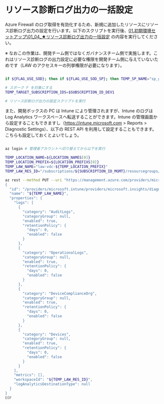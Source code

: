 # リソース診断ログ出力の一括設定

Azure Firewall のログ取得を有効化するため、新規に追加したリソースにリソース診断ログ出力の設定を行います。以下のスクリプトを実行後、[01.初期環境セットアップ\01_04_★リソース診断ログ出力の一括設定](/01.%E5%88%9D%E6%9C%9F%E7%92%B0%E5%A2%83%E3%82%BB%E3%83%83%E3%83%88%E3%82%A2%E3%83%83%E3%83%97/01_04_%E2%98%85%E3%83%AA%E3%82%BD%E3%83%BC%E3%82%B9%E8%A8%BA%E6%96%AD%E3%83%AD%E3%82%B0%E5%87%BA%E5%8A%9B%E3%81%AE%E4%B8%80%E6%8B%AC%E8%A8%AD%E5%AE%9A.md) の内容を実行してください。

※ なおこの作業は、開発チーム側ではなくガバナンスチーム側で実施します。これはリソース診断ログの出力設定に必要な権限を開発チーム側に与えていないためです（LAW のアクセスキーの列挙権限が必要になります）。

```bash

if ${FLAG_USE_SOD}; then if ${FLAG_USE_SOD_SP}; then TEMP_SP_NAME="sp_gov_change"; az login --service-principal --username ${SP_APP_IDS[${TEMP_SP_NAME}]} --password "${SP_PWDS[${TEMP_SP_NAME}]}" --tenant ${PRIMARY_DOMAIN_NAME} --allow-no-subscriptions; else az account clear; az login -u "user_gov_change@${PRIMARY_DOMAIN_NAME}" -p "${ADMIN_PASSWORD}"; fi; fi

# スポーク F を対象にする
TEMP_TARGET_SUBSCRIPTION_IDS=$SUBSCRIPTION_ID_DEV1

# リソース診断ログ出力の設定スクリプトを実行

```

また、開発ボックスの PC は Intune により管理されますが、Intune のログは Log Analytics ワークスペースへ転送することができます。Intune の管理画面から設定することもできますし（https://intune.microsoft.com > Reports > Diagnostic Settings）、以下の REST API を利用して設定することもできます。こちらも設定しておくとよいでしょう。

```bash

az login # 管理者アカウントへ切り替えてから以下を実行

TEMP_LOCATION_NAME=${LOCATION_NAMES[0]}
TEMP_LOCATION_PREFIX=${LOCATION_PREFIXS[0]}
TEMP_LAW_NAME="law-vdc-${TEMP_LOCATION_PREFIX}"
TEMP_LAW_RES_ID="/subscriptions/${SUBSCRIPTION_ID_MGMT}/resourcegroups/rg-vdc-${TEMP_LOCATION_PREFIX}/providers/microsoft.operationalinsights/workspaces/${TEMP_LAW_NAME}"

az rest --method PUT --uri "https://management.azure.com/providers/microsoft.intune/diagnosticSettings/${TEMP_LAW_NAME}?api-version=2017-04-01-preview" --body @- <<EOF
{
  "id": "/providers/microsoft.intune/providers/microsoft.insights/diagnosticSettings/${TEMP_LAW_NAME}",
  "name": "${TEMP_LAW_NAME}",
  "properties": {
    "logs": [
      {
        "category": "AuditLogs",
        "categoryGroup": null,
        "enabled": true,
        "retentionPolicy": {
          "days": 0,
          "enabled": false
        }
      },
      {
        "category": "OperationalLogs",
        "categoryGroup": null,
        "enabled": true,
        "retentionPolicy": {
          "days": 0,
          "enabled": false
        }
      },
      {
        "category": "DeviceComplianceOrg",
        "categoryGroup": null,
        "enabled": true,
        "retentionPolicy": {
          "days": 0,
          "enabled": false
        }
      },
      {
        "category": "Devices",
        "categoryGroup": null,
        "enabled": true,
        "retentionPolicy": {
          "days": 0,
          "enabled": false
        }
      }
    ],
    "metrics": [],
    "workspaceId": "${TEMP_LAW_RES_ID}",
    "logAnalyticsDestinationType": null
  }
}
EOF

```
